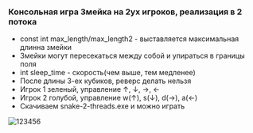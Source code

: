 ### Консольная игра Змейка на 2ух игроков, реализация в 2 потока				
 - const int max_length/max_length2 - выставляется максимальная длинна змейки 
- Змейки могут пересекаться между собой и упираться в границы поля 
 -  int sleep_time - скорость(чем выше, тем медленее) 
  - После длины 3-ех кубиков, реверс делать нельзя 
 - Игрок 1 зеленый, управление  ↑, ↓, ->, <- 
 - Игрок 2 голубой, управление  w(↑), s(↓), d(->), a(<-)
 - Скачиваем snake-2-threads.exe и можно играть

   
![123456](https://github.com/user-attachments/assets/e2ff6f70-d055-4ae2-9f69-33f09cd82b1d)
